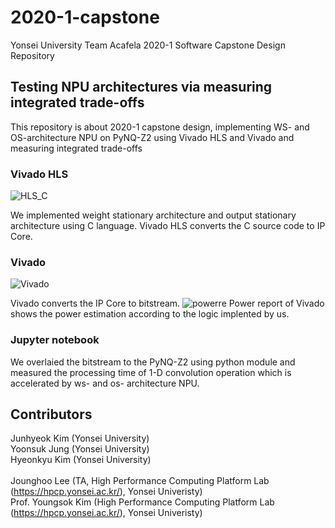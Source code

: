 # 2020-1-capstone
Yonsei University Team Acafela 2020-1 Software Capstone Design Repository

## Testing NPU architectures via measuring integrated trade-offs
This repository is about 2020-1 capstone design, implementing WS- and OS-architecture NPU on PyNQ-Z2 using Vivado HLS and Vivado and measuring integrated trade-offs

### Vivado HLS

![HLS_C](https://user-images.githubusercontent.com/49740083/84996254-f8bc1b00-b187-11ea-876f-6f6d94aa2a82.JPG "weight stationary architecture implemeted by C in Vivado HLS")

We implemented weight stationary architecture and output stationary architecture using C language. Vivado HLS converts the C source code to IP Core.
### Vivado

![Vivado](https://user-images.githubusercontent.com/49740083/85006258-d977ba80-b194-11ea-8b44-4e98a9e7843e.JPG "IP Core of ws architecture and black design in Vivado")

Vivado converts the IP Core to bitstream. 
![powerre](https://user-images.githubusercontent.com/49740083/85008108-763b5780-b197-11ea-8e89-2231cc0a8b54.JPG "power report")
Power report of Vivado shows the power estimation according to the logic implented by us.
### Jupyter notebook
We overlaied the bitstream to the PyNQ-Z2 using python module and measured the processing time of 1-D convolution operation which is accelerated by ws- and os- architecture NPU.
## Contributors
Junhyeok Kim (Yonsei University)<br>
Yoonsuk Jung (Yonsei University)<br>
Hyeonkyu Kim (Yonsei University)<br>
<br>
Jounghoo Lee (TA, High Performance Computing Platform Lab (https://hpcp.yonsei.ac.kr/), Yonsei Univeristy) <br>
Prof. Youngsok Kim (High Performance Computing Platform Lab (https://hpcp.yonsei.ac.kr/), Yonsei Univeristy) <br>

